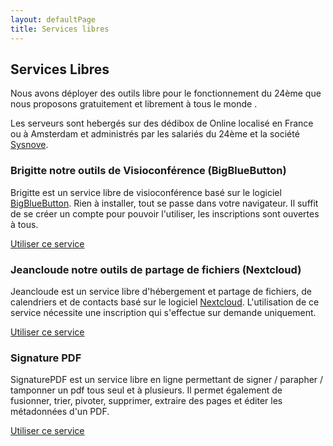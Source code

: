 ```yaml
---
layout: defaultPage
title: Services libres
---
```


## Services Libres

Nous avons déployer des outils libre pour le fonctionnement du 24ème que nous proposons gratuitement et librement à tous le monde .

Les serveurs sont hebergés sur des dédibox de Online localisé en France ou à Amsterdam et administrés par les salariés du 24ème et la société [Sysnove](https://www.sysnove.fr/).

### Brigitte notre outils de Visioconférence (BigBlueButton)

Brigitte est un service libre de visioconférence basé sur le logiciel [BigBlueButton](https://fr.wikipedia.org/wiki/BigBlueButton). Rien à installer, tout se passe dans votre navigateur. Il suffit de se créer un compte pour pouvoir l'utiliser, les inscriptions sont ouvertes à tous.

[Utiliser ce service](https://brigitte.24eme.fr)

### Jeancloude notre outils de partage de fichiers (Nextcloud)

Jeancloude est un service libre d'hébergement et partage de fichiers, de calendriers et de contacts basé sur le logiciel [Nextcloud](https://fr.wikipedia.org/wiki/Nextcloud). L'utilisation de ce service nécessite une inscription qui s'effectue sur demande uniquement.

[Utiliser ce service](https://jeancloude.24eme.fr/)

### Signature PDF

SignaturePDF est un service libre en ligne permettant de signer / parapher / tamponner un pdf tous seul et à plusieurs. Il permet également de fusionner, trier, pivoter, supprimer, extraire des pages et éditer les métadonnées d'un PDF.

[Utiliser ce service](https://pdf.24eme.fr/)
